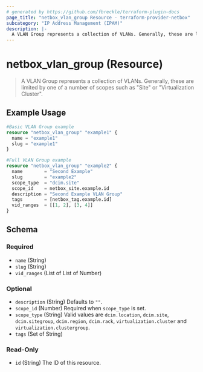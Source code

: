 ```yaml
---
# generated by https://github.com/fbreckle/terraform-plugin-docs
page_title: "netbox_vlan_group Resource - terraform-provider-netbox"
subcategory: "IP Address Management (IPAM)"
description: |-
  A VLAN Group represents a collection of VLANs. Generally, these are limited by one of a number of scopes such as "Site" or "Virtualization Cluster".
---
```


# netbox_vlan_group (Resource)

> A VLAN Group represents a collection of VLANs. Generally, these are limited by one of a number of scopes such as "Site" or "Virtualization Cluster".

## Example Usage

```terraform
#Basic VLAN Group example
resource "netbox_vlan_group" "example1" {
  name = "example1"
  slug = "example1"
}

#Full VLAN Group example
resource "netbox_vlan_group" "example2" {
  name        = "Second Example"
  slug        = "example2"
  scope_type  = "dcim.site"
  scope_id    = netbox_site.example.id
  description = "Second Example VLAN Group"
  tags        = [netbox_tag.example.id]
  vid_ranges  = [[1, 2], [3, 4]]
}
```

<!-- schema generated by tfplugindocs -->
## Schema

### Required

- `name` (String)
- `slug` (String)
- `vid_ranges` (List of List of Number)

### Optional

- `description` (String) Defaults to `""`.
- `scope_id` (Number) Required when `scope_type` is set.
- `scope_type` (String) Valid values are `dcim.location`, `dcim.site`, `dcim.sitegroup`, `dcim.region`, `dcim.rack`, `virtualization.cluster` and `virtualization.clustergroup`.
- `tags` (Set of String)

### Read-Only

- `id` (String) The ID of this resource.


